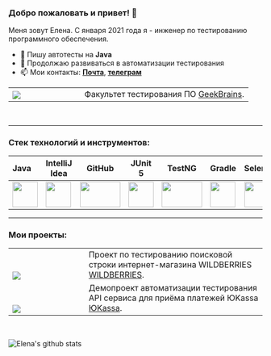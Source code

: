 ### Добро пожаловать и привет! :cherry_blossom:
Меня зовут Елена. С января 2021 года я - инженер по тестированию программного обеспечения.</br>
- 🔭 Пишу автотесты на **Java**
- 🌱 Продолжаю развиваться в автоматизации тестирования
- 📫 Мои контакты:  <a href="mailto:alx.elenapltnkv@gmail.com">**Почта**</a>, [**телеграм**](https://t.me/ESamigullaeva)

<table width="100%" border='0'>
   <tr> 
     <tr><td width="30%" valign="bottom"><img src="https://seeklogo.com/images/G/geekbrains-logo-1A602AF0F3-seeklogo.com.png"></td><td valign="middle">Факультет тестирования ПО <a target="_blank" href="https://gb.ru">GeekBrains</a>.</td></tr>
   </tr>
  </table>
  </br>

  
---
### Стек технологий и инструментов:

| Java                                                    | IntelliJ  <br>  Idea                                            | GitHub                                                    | JUnit 5                                                   | TestNG                                                    | Gradle                                                    | Selenide                                                    | Selenoid                                                    | Selenium                                                    | Allure<br/>Report                                                | Allure <br> TestOps                                               | Jenkins                                                    | Docker                                                    | Jira                                                    |                                                    Telegram |
|:--------------------------------------------------------|-----------------------------------------------------------------|-----------------------------------------------------------|-----------------------------------------------------------|-----------------------------------------------------------|-----------------------------------------------------------|-------------------------------------------------------------|-------------------------------------------------------------|-------------------------------------------------------------|------------------------------------------------------------------|-------------------------------------------------------------------|------------------------------------------------------------|-----------------------------------------------------------|---------------------------------------------------------|------------------------------------------------------------:|
| <img height="50" src="media/logo/Java.svg" width="50"/> | <img height="50" src="media/logo/Intelij_IDEA.svg" width="50"/> | <img height="50" src="media/logo/GitHub.svg" width="80"/> | <img height="50" src="media/logo/JUnit5.svg" width="50"/> | <img height="50" src="media/logo/TestNG.png" width="80"/> | <img height="50" src="media/logo/Gradle.svg" width="50"/> | <img height="50" src="media/logo/Selenide.svg" width="50"/> | <img height="50" src="media/logo/Selenoid.svg" width="50"/> | <img height="50" src="media/logo/Selenium.png" width="50"/> | <img height="50" src="media/logo/Allure_Report.svg" width="50"/> | <img height="50" src="media\logo\Allure_TestOps.svg" width="50"/> | <img height="50" src="media/logo/Jenkins.svg" width="50"/> | <img height="50" src="media/logo/Docker.svg" width="50"/> | <img height="50" src="media/logo/Jira.svg" width="50"/> | <img height="50" src="media\logo\Telegram.svg" width="50"/> |

----
  
### Мои проекты: 

<table width="100%" border='0'>
   <tr> 
     <tr><td width="30%" valign="bottom"><img src="https://seeklogo.com/images/W/wildberries-logo-594D9A4F6F-seeklogo.com.png"></td><td valign="middle">Проект по тестированию поисковой строки интернет-магазина WILDBERRIES <a target="_blank" href="https://github.com/elenapltnkv/wb">WILDBERRIES</a>.</td></tr>
   </tr>
    <tr> 
     <tr><td width="30%" valign="bottom"><img src="https://www.ph4.org/_RU/DL/LOGO/u/ukassa.gif"></td><td valign="middle">Демопроект автоматизации тестирования API сервиса для приёма платежей ЮKassa <a target="_blank" href="https://github.com/elenapltnkv/ukassa">ЮKassa</a>.</td></tr>
   </tr>
  </table>
  </br>

<!--
**elenapltnkv/elenapltnkv** is a ✨ _special_ ✨ repository because its `README.md` (this file) appears on your GitHub profile.

Here are some ideas to get you started:

- 🔭 I’m currently working on ...
- 🌱 I’m currently learning ...
- 👯 I’m looking to collaborate on ...
- 🤔 I’m looking for help with ...
- 💬 Ask me about ...
- 📫 How to reach me: ...
- 😄 Pronouns: ...
- ⚡ Fun fact: ...
-->
![Elena's github stats](https://github-readme-stats.vercel.app/api?username=elenapltnkv&show_icons=true&theme=radical)


